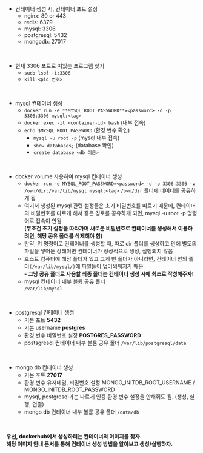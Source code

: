 - 컨테이너 생성 시, 컨테이너 포트 설정
    - nginx: 80 or 443
    - redis: 6379
    - mysql: 3306
    - postgresql: 5432
    - mongodb: 27017

<br/>

- 현재 3306 포트로 떠있는 프로그램 찾기
    - `sudo lsof -i:3306`
    - `kill <pid 번호>`

<br/>

- mysql 컨테이너 생성
    - `docker run -e **MYSQL_ROOT_PASSWORD**=<password> -d -p 3306:3306 mysql:<tag>`
    - `docker exec -it <container-id> bash`    (내부 접속)
    - `echo $MYSQL_ROOT_PASSWORD`     (환경 변수 확인)
        - `mysql -u root -p`  (mysql 내부 접속)
        - `show databases;` (database 확인)
        - `create database <db 이름>`

<br/>

- docker volume 사용하여 mysql 컨테이너 생성
    - `docker run -e MYSQL_ROOT_PASSWORD=<password> -d -p 3306:3306 -v /own/dir:/var/lib/mysql mysql:<tag>`
      `/own/dir` 폴더에 데이터를 공유하게 됨
    - 여기서 생성된 mysql 관련 설정들은 초기 비밀번호를 따르기 때문에,
      컨테이너의 비밀번호를 다르게 해서 같은 경로를 공유하게 되면, mysql -u root -p 명령어로 접속이 안됨   
       **(무조건 초기 설정을 따라가며 새로운 비밀번호로 컨테이너를 생성해서 이용하려면, 해당 공유 폴더를 삭제해야 함)**
    - 만약, 위 명령어로 컨테이너를 생성할 때, 따로 dir 폴더를 생성하고 안에 별도의 파일을 넣어둔 상태이면
      컨테이너가 정상적으로 생성, 실행되지 않음
    - 호스트 컴퓨터에 해당 폴더가 있고 그게 빈 폴더가 아니라면, 컨테이너 안의 폴더`(/var/lib/mysql/)`에 파일들이 덮어씌워지기 때문   
      **- 그냥 공유 폴더로 사용할 최종 폴더는 컨테이너 생성 시에 최초로 작성해주자!**
    - mysql 컨테이너 내부 볼륨 공유 폴더   
      `/var/lib/mysql`

<br/>

- postgresql 컨테이너 생성
    - 기본 포트
      **5432**
    - 기본 username
      **postgres**
    - 환경 변수 비밀번호 설정
      **POSTGRES_PASSWORD**
    - postsgresql 컨테이너 내부 볼륨 공유 폴더
      `/var/lib/postgresql/data`

<br/>

- mongo db 컨테이너 생성
    - 기본 포트
      **27017**
    - 환경 변수 유저네임, 비밀번호 설정
      MONGO_INITDB_ROOT_USERNAME / MONGO_INITDB_ROOT_PASSWORD
    - mysql, postgresql과는 다르게 인증 환경 변수 설정을 안해줘도 됨. (생성, 실행, 연결)
    - mongo db 컨테이너 내부 볼륨 공유 폴더
      `/data/db`

<br/>

**우선, dockerhub에서 생성하려는 컨테이너의 이미지를 찾자.**   
**해당 이미지 안내 문서를 통해 컨테이너 생성 방법을 알아보고 생성/실행하자.**